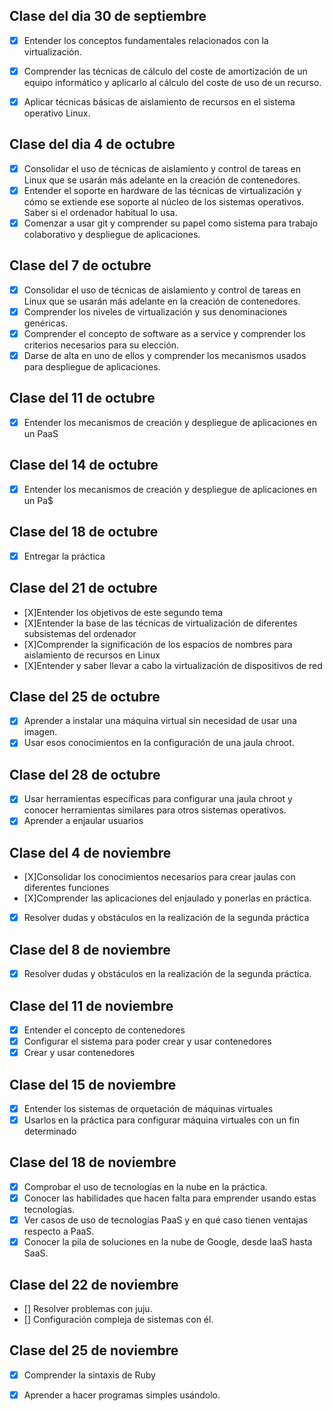 Clase del dia 30 de septiembre
---
* [x] Entender los conceptos fundamentales relacionados con la virtualización.
* [x] Comprender las técnicas de cálculo del coste de amortización de un equipo informático y aplicarlo al cálculo del coste de uso de un recurso.
* [x] Aplicar técnicas básicas de aislamiento de recursos en el sistema operativo Linux.


Clase del dia 4 de octubre
---

* [x] Consolidar el uso de técnicas de aislamiento y control de tareas en Linux que se usarán más adelante en la creación de contenedores.
* [x] Entender el soporte en hardware de las técnicas de virtualización y cómo se extiende ese soporte al núcleo de los sistemas operativos. Saber si el ordenador habitual lo usa.
* [x] Comenzar a usar git y comprender su papel como sistema para trabajo colaborativo y despliegue de aplicaciones.

Clase del 7 de octubre
---

* [x] Consolidar el uso de técnicas de aislamiento y control de tareas en Linux que se usarán más adelante en la creación de contenedores.
* [x] Comprender los niveles de virtualización y sus denominaciones genéricas.
* [x] Comprender el concepto de software as a service y comprender los criterios necesarios para su elección.
* [x] Darse de alta en uno de ellos y comprender los mecanismos usados para despliegue de aplicaciones.

Clase del 11 de octubre
---

* [x] Entender los mecanismos de creación y despliegue de aplicaciones en un PaaS

Clase del 14 de octubre
---

* [x] Entender los mecanismos de creación y despliegue de aplicaciones en un Pa$

Clase del 18 de octubre
---

* [x] Entregar la práctica

Clase del 21 de octubre
---

* [X]Entender los objetivos de este segundo tema
* [X]Entender la base de las técnicas de virtualización de diferentes subsistemas del ordenador
* [X]Comprender la significación de los espacios de nombres para aislamiento de recursos en Linux
* [X]Entender y saber llevar a cabo la virtualización de dispositivos de red

Clase del 25 de octubre
---
* [X] Aprender a instalar una máquina virtual sin necesidad de usar una imagen.
* [X] Usar esos conocimientos en la configuración de una jaula chroot.

Clase del 28 de octubre
---

* [X] Usar herramientas específicas para configurar una jaula chroot y conocer herramientas similares para otros sistemas operativos.
* [X] Aprender a enjaular usuarios

Clase del 4 de noviembre
---
* [X]Consolidar los conocimientos necesarios para crear jaulas con diferentes funciones
* [X]Comprender las aplicaciones del enjaulado y ponerlas en práctica.
* [X] Resolver dudas y obstáculos en la realización de la segunda práctica

Clase del 8 de noviembre
---
* [X] Resolver dudas y obstáculos en la realización de la segunda práctica.

Clase del 11 de noviembre
---
* [X] Entender el concepto de contenedores
* [X] Configurar el sistema para poder crear y usar contenedores
* [X] Crear y usar contenedores

Clase del 15 de noviembre
---
* [X] Entender los sistemas de orquetación de máquinas virtuales
* [X] Usarlos en la práctica para configurar máquina virtuales con un fin determinado

Clase del 18 de noviembre
---
* [X] Comprobar el uso de tecnologías en la nube en la práctica.
* [X] Conocer las habilidades que hacen falta para emprender usando estas tecnologías.
* [X] Ver casos de uso de tecnologías PaaS y en qué caso tienen ventajas respecto a PaaS.
* [X] Conocer la pila de soluciones en la nube de Google, desde IaaS hasta SaaS.

Clase del 22 de noviembre
---
* [] Resolver problemas con juju.
* [] Configuración compleja de sistemas con él.

Clase del 25 de noviembre
---
* [X] Comprender la sintaxis de Ruby
* [X] Aprender a hacer programas simples usándolo.

 
